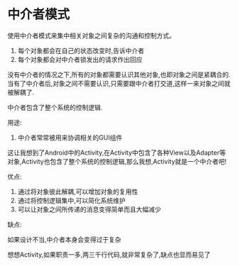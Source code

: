# 中介者模式

使用中介者模式来集中相关对象之间复杂的沟通和控制方式。

1. 每个对象都会在自己的状态改变时,告诉中介者
2. 每个对象都会对中介者锁发出的请求作出回应

没有中介者的情况之下,所有的对象都需要认识其他对象,也即对象之间是紧耦合的.
当有了中介者后,对象之间不需要认识,只需要跟中介者打交道,这样一来对象之间就被解耦了.


中介者包含了整个系统的控制逻辑.  


用途:

1. 中介者常常被用来协调相关的GUI组件

这让我想到了Android中的Activity,在Activity中包含了各种View以及Adapter等对象,Activity也包含了整个系统的控制逻辑,那么我想,Activity就是一个中介者吧!

优点:

1. 通过将对象彼此解耦,可以增加对象的复用性
2. 通过将控制逻辑集中,可以简化系统维护
3. 可以让对象之间所传递的消息变得简单而且大幅减少

缺点:

如果设计不当,中介者本身会变得过于复杂  


想想Activity,如果职责一多,两三千行代码,就非常复杂了,缺点也显而易见了  
